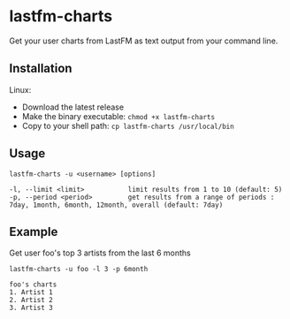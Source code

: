 # lastfm-charts

Get your user charts from LastFM as text output from your command line.

## Installation
Linux:
- Download the latest release
- Make the binary executable: `chmod +x lastfm-charts`
- Copy to your shell path: `cp lastfm-charts /usr/local/bin`

## Usage
```
lastfm-charts -u <username> [options]

-l, --limit <limit>           limit results from 1 to 10 (default: 5)
-p, --period <period>         get results from a range of periods : 7day, 1month, 6month, 12month, overall (default: 7day)
```
## Example
Get user foo's top 3 artists from the last 6 months
```
lastfm-charts -u foo -l 3 -p 6month

foo's charts
1. Artist 1
2. Artist 2
3. Artist 3
```
```
